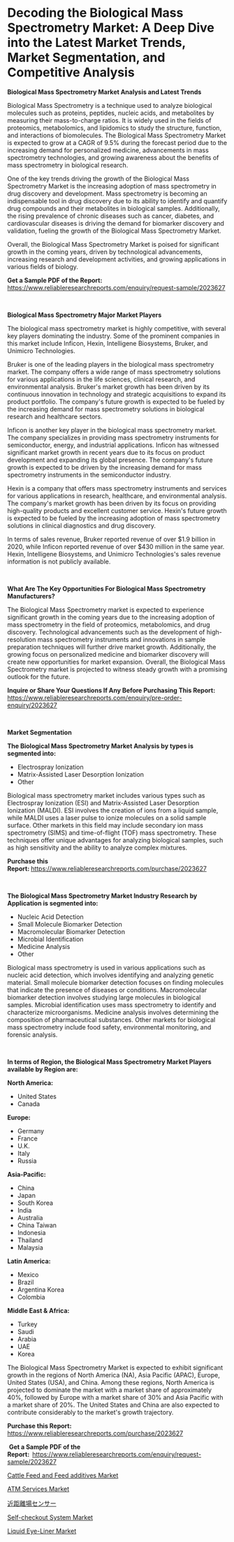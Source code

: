<p><h1>Decoding the Biological Mass Spectrometry Market: A Deep Dive into the Latest Market Trends, Market Segmentation, and Competitive Analysis</h1></p><p><strong>Biological Mass Spectrometry Market Analysis and Latest Trends</strong></p>
<p><p>Biological Mass Spectrometry is a technique used to analyze biological molecules such as proteins, peptides, nucleic acids, and metabolites by measuring their mass-to-charge ratios. It is widely used in the fields of proteomics, metabolomics, and lipidomics to study the structure, function, and interactions of biomolecules. The Biological Mass Spectrometry Market is expected to grow at a CAGR of 9.5% during the forecast period due to the increasing demand for personalized medicine, advancements in mass spectrometry technologies, and growing awareness about the benefits of mass spectrometry in biological research.</p><p>One of the key trends driving the growth of the Biological Mass Spectrometry Market is the increasing adoption of mass spectrometry in drug discovery and development. Mass spectrometry is becoming an indispensable tool in drug discovery due to its ability to identify and quantify drug compounds and their metabolites in biological samples. Additionally, the rising prevalence of chronic diseases such as cancer, diabetes, and cardiovascular diseases is driving the demand for biomarker discovery and validation, fueling the growth of the Biological Mass Spectrometry Market.</p><p>Overall, the Biological Mass Spectrometry Market is poised for significant growth in the coming years, driven by technological advancements, increasing research and development activities, and growing applications in various fields of biology.</p></p>
<p><strong>Get a Sample PDF of the Report:&nbsp;</strong> <a href="https://www.reliableresearchreports.com/enquiry/request-sample/2023627">https://www.reliableresearchreports.com/enquiry/request-sample/2023627</a></p>
<p>&nbsp;</p>
<p><strong>Biological Mass Spectrometry Major Market Players</strong></p>
<p><p>The biological mass spectrometry market is highly competitive, with several key players dominating the industry. Some of the prominent companies in this market include Inficon, Hexin, Intelligene Biosystems, Bruker, and Unimicro Technologies.</p><p>Bruker is one of the leading players in the biological mass spectrometry market. The company offers a wide range of mass spectrometry solutions for various applications in the life sciences, clinical research, and environmental analysis. Bruker's market growth has been driven by its continuous innovation in technology and strategic acquisitions to expand its product portfolio. The company's future growth is expected to be fueled by the increasing demand for mass spectrometry solutions in biological research and healthcare sectors.</p><p>Inficon is another key player in the biological mass spectrometry market. The company specializes in providing mass spectrometry instruments for semiconductor, energy, and industrial applications. Inficon has witnessed significant market growth in recent years due to its focus on product development and expanding its global presence. The company's future growth is expected to be driven by the increasing demand for mass spectrometry instruments in the semiconductor industry.</p><p>Hexin is a company that offers mass spectrometry instruments and services for various applications in research, healthcare, and environmental analysis. The company's market growth has been driven by its focus on providing high-quality products and excellent customer service. Hexin's future growth is expected to be fueled by the increasing adoption of mass spectrometry solutions in clinical diagnostics and drug discovery.</p><p>In terms of sales revenue, Bruker reported revenue of over $1.9 billion in 2020, while Inficon reported revenue of over $430 million in the same year. Hexin, Intelligene Biosystems, and Unimicro Technologies's sales revenue information is not publicly available.</p></p>
<p>&nbsp;</p>
<p><strong>What Are The Key Opportunities For Biological Mass Spectrometry Manufacturers?</strong></p>
<p><p>The Biological Mass Spectrometry market is expected to experience significant growth in the coming years due to the increasing adoption of mass spectrometry in the field of proteomics, metabolomics, and drug discovery. Technological advancements such as the development of high-resolution mass spectrometry instruments and innovations in sample preparation techniques will further drive market growth. Additionally, the growing focus on personalized medicine and biomarker discovery will create new opportunities for market expansion. Overall, the Biological Mass Spectrometry market is projected to witness steady growth with a promising outlook for the future.</p></p>
<p><strong>Inquire or Share Your Questions If Any Before Purchasing This Report:</strong> <a href="https://www.reliableresearchreports.com/enquiry/pre-order-enquiry/2023627">https://www.reliableresearchreports.com/enquiry/pre-order-enquiry/2023627</a></p>
<p>&nbsp;</p>
<p><strong>Market Segmentation</strong></p>
<p><strong>The Biological Mass Spectrometry Market Analysis by types is segmented into:</strong></p>
<p><ul><li>Electrospray Ionization</li><li>Matrix-Assisted Laser Desorption Ionization</li><li>Other</li></ul></p>
<p><p>Biological mass spectrometry market includes various types such as Electrospray Ionization (ESI) and Matrix-Assisted Laser Desorption Ionization (MALDI). ESI involves the creation of ions from a liquid sample, while MALDI uses a laser pulse to ionize molecules on a solid sample surface. Other markets in this field may include secondary ion mass spectrometry (SIMS) and time-of-flight (TOF) mass spectrometry. These techniques offer unique advantages for analyzing biological samples, such as high sensitivity and the ability to analyze complex mixtures.</p></p>
<p><strong>Purchase this Report:&nbsp;</strong><a href="https://www.reliableresearchreports.com/purchase/2023627">https://www.reliableresearchreports.com/purchase/2023627</a></p>
<p>&nbsp;</p>
<p><strong>The Biological Mass Spectrometry Market Industry Research by Application is segmented into:</strong></p>
<p><ul><li>Nucleic Acid Detection</li><li>Small Molecule Biomarker Detection</li><li>Macromolecular Biomarker Detection</li><li>Microbial Identification</li><li>Medicine Analysis</li><li>Other</li></ul></p>
<p><p>Biological mass spectrometry is used in various applications such as nucleic acid detection, which involves identifying and analyzing genetic material. Small molecule biomarker detection focuses on finding molecules that indicate the presence of diseases or conditions. Macromolecular biomarker detection involves studying large molecules in biological samples. Microbial identification uses mass spectrometry to identify and characterize microorganisms. Medicine analysis involves determining the composition of pharmaceutical substances. Other markets for biological mass spectrometry include food safety, environmental monitoring, and forensic analysis.</p></p>
<p>&nbsp;</p>
<p><strong>In terms of Region, the Biological Mass Spectrometry Market Players available by Region are:</strong></p>
<p>
    <p> <strong> North America: </strong>
        <ul>
            <li>United States</li>
            <li>Canada</li>
        </ul>
        </p> 
    <p> <strong> Europe: </strong>
        <ul>
            <li>Germany</li>
            <li>France</li>
            <li>U.K.</li>
            <li>Italy</li>
            <li>Russia</li>
        </ul>
        </p> 
    <p> <strong> Asia-Pacific: </strong>
        <ul>
            <li>China</li>
            <li>Japan</li>
            <li>South Korea</li>
            <li>India</li>
            <li>Australia</li>
            <li>China Taiwan</li>
            <li>Indonesia</li>
            <li>Thailand</li>
            <li>Malaysia</li>
        </ul>
        </p> 
    <p> <strong> Latin America: </strong>
        <ul>
            <li>Mexico</li>
            <li>Brazil</li>
            <li>Argentina Korea</li>
            <li>Colombia</li>
        </ul>
        </p> 
    <p> <strong> Middle East & Africa: </strong>
        <ul>
            <li>Turkey</li>
            <li>Saudi</li>
            <li>Arabia</li>
            <li>UAE</li>
            <li>Korea</li>
        </ul>
    </p>
    </p>
<p><p>The Biological Mass Spectrometry Market is expected to exhibit significant growth in the regions of North America (NA), Asia Pacific (APAC), Europe, United States (USA), and China. Among these regions, North America is projected to dominate the market with a market share of approximately 40%, followed by Europe with a market share of 30% and Asia Pacific with a market share of 20%. The United States and China are also expected to contribute considerably to the market's growth trajectory.</p></p>
<p><strong>Purchase this Report: </strong><a href="https://www.reliableresearchreports.com/purchase/2023627">https://www.reliableresearchreports.com/purchase/2023627</a></p>
<p>&nbsp;<strong>Get a Sample PDF of the Report:&nbsp;&nbsp;</strong><a href="https://www.reliableresearchreports.com/enquiry/request-sample/2023627">https://www.reliableresearchreports.com/enquiry/request-sample/2023627</a></p>
<p><strong></strong></p>
<p><p><a href="https://view.publitas.com/reportprime-1/cattle-feed-and-feed-additives-market-size-evaluating-its-market-trends-growth-and-projections-2024-2031/">Cattle Feed and Feed additives Market</a></p><p><a href="https://zircon-bluebell-299.notion.site/ATM-Services-Market-Analysis-Examines-its-Scope-on-Growth-Opportunities-and-Forecasted-Trends-Spann-975e2fedfe544ec1853b974cf6d9f9c2">ATM Services Market</a></p><p><a href="https://github.com/zekaoe592392/Market-Research-Report-List-1/blob/main/2815246186569.md">近距離場センサー</a></p><p><a href="https://fearless-okapi-6c8.notion.site/Self-checkout-System-Market-Insights-Market-Players-and-Forecast-Till-2031-8c2a18324c274f3bb080a38a93ef6e5d">Self-checkout System Market</a></p><p><a href="https://view.publitas.com/reportprime-1/liquid-eye-liner-market-size-and-growth-market-segmentation-regional-and-country-breakdowns-and-market-trends-for-period-from-2024-2031/">Liquid Eye-Liner Market</a></p></p>